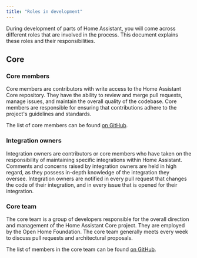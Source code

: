```yaml
---
title: "Roles in development"
---
```


During development of parts of Home Assistant, you will come across different roles that are involved in the process. This document explains these roles and their responsibilities.

## Core

### Core members

Core members are contributors with write access to the Home Assistant Core repository.
They have the ability to review and merge pull requests, manage issues, and maintain the overall quality of the codebase. 
Core members are responsible for ensuring that contributions adhere to the project's guidelines and standards.

The list of core members can be found [on GitHub](https://github.com/orgs/home-assistant/teams/developers).

### Integration owners

Integration owners are contributors or core members who have taken on the responsibility of maintaining specific integrations within Home Assistant.
Comments and concerns raised by integration owners are held in high regard, as they possess in-depth knowledge of the integration they oversee.
Integration owners are notified in every pull request that changes the code of their integration, and in every issue that is opened for their integration.

### Core team

The core team is a group of developers responsible for the overall direction and management of the Home Assistant Core project.
They are employed by the Open Home Foundation.
The core team generally meets every week to discuss pull requests and architectural proposals.

The list of members in the core team can be found [on GitHub](https://github.com/orgs/home-assistant/teams/core).